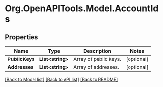 # Org.OpenAPITools.Model.AccountIds

## Properties

Name | Type | Description | Notes
------------ | ------------- | ------------- | -------------
**PublicKeys** | **List&lt;string&gt;** | Array of public keys. | [optional] 
**Addresses** | **List&lt;string&gt;** | Array of addresses. | [optional] 

[[Back to Model list]](../README.md#documentation-for-models) [[Back to API list]](../README.md#documentation-for-api-endpoints) [[Back to README]](../README.md)

